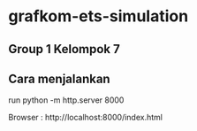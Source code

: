 # grafkom-ets-simulation
 
## Group 1 Kelompok 7

## Cara menjalankan

run python -m http.server 8000

Browser : http://localhost:8000/index.html